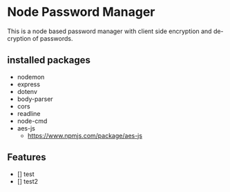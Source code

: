 # Node Password Manager
This is a node based password manager with client side encryption and de-cryption of passwords.

## installed packages
- nodemon
- express
- dotenv
- body-parser
- cors
- readline
- node-cmd
- aes-js
  - https://www.npmjs.com/package/aes-js

## Features
- [] test
- [] test2